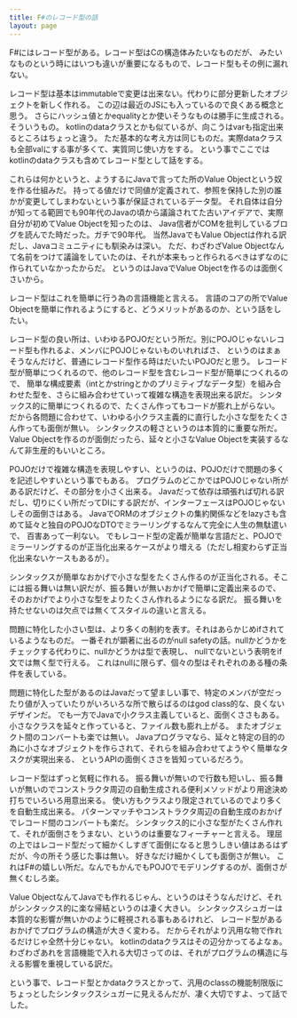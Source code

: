 ```yaml
---
title: F#のレコード型の話
layout: page
---
```

F#にはレコード型がある。レコード型はCの構造体みたいなものだが、
みたいなものという時にはいつも違いが重要になるもので、レコード型もその例に漏れない。

レコード型は基本はimmutableで変更は出来ない。代わりに部分更新したオブジェクトを新しく作れる。
この辺は最近のJSにも入っているので良くある概念と思う。
さらにハッシュ値とかequalityとか使いそうなものは勝手に生成される。そういうもの。
kotlinのdataクラスとかも似ているが、向こうはvarも指定出来るところはちょっと違う。
ただ基本的な考え方は同じものだ。実際dataクラスも全部valにする事が多くて、実質同じ使い方をする。
という事でここではkotlinのdataクラスも含めてレコード型として話をする。

これらは何かというと、ようするにJavaで言ってた所のValue Objectという奴を作る仕組みだ。
持ってる値だけで同値が定義されて、参照を保持した別の誰かが変更してしまわないという事が保証されているデータ型。
それ自体は自分が知ってる範囲でも90年代のJavaの頃から議論されてた古いアイデアで、実際自分が初めてValue Objectを知ったのは、
Java信者がCOMを批判しているブログを読んでた時だった。ガチで90年代。
当然JavaでもValue Objectは作れる訳だし、Javaコミュニティにも馴染みは深い。
ただ、わざわざValue Objectなんて名前をつけて議論をしていたのは、それが本来もっと作られるべきはずなのに作られていなかったからだ。
というのはJavaでValue Objectを作るのは面倒くさいから。

レコード型はこれを簡単に行う為の言語機能と言える。
言語のコアの所でValue Objectを簡単に作れるようにすると、どうメリットがあるのか、という話をしたい。

レコード型の良い所は、いわゆるPOJOだという所だ。別にPOJOじゃないレコード型も作れるよ、メンバにPOJOじゃないものいれればさ、
というのはまぁそうなんだけど、普通にレコード型作る時はだいたいPOJOだと思う。
レコード型が簡単につくれるので、他のレコード型を含むレコード型が簡単につくれるので、
簡単な構成要素（intとかstringとかのプリミティブなデータ型）を組み合わせた型を、さらに組み合わせていって複雑な構造を表現出来る訳だ。
シンタックス的に簡単につくれるので、たくさん作ってもコードが膨れ上がらない。
だから各問題に合わせて、いわゆる小クラス主義的に直行した小さな型をたくさん作っても面倒が無い。
シンタックスの軽さというのは本質的に重要な所だ。Value Objectを作るのが面倒だったら、延々と小さなValue Objectを実装するなんて非生産的もいいところ。

POJOだけで複雑な構造を表現しやすい、というのは、POJOだけで問題の多くを記述しやすいという事でもある。
プログラムのどこかではPOJOじゃない所がある訳だけど、その部分を小さく出来る。
Javaだって依存は頑張れば切れる訳だし、切りにくい所だってDIにする訳だが、インターフェースはPOJOじゃないしその面倒さはある。
JavaでORMのオブジェクトの集約関係などをlazyさも含めて延々と独自のPOJOなDTOでミラーリングするなんて完全に人生の無駄遣いで、
百害あって一利ない。
でもレコード型の定義が簡単な言語だと、POJOでミラーリングするのが正当化出来るケースがより増える（ただし相変わらず正当化出来ないケースもあるが）。

シンタックスが簡単なおかげで小さな型をたくさん作るのが正当化される。そこには振る舞いは無い訳だが、振る舞いが無いおかげで簡単に定義出来るので、
そのおかげでより小さな型をよりたくさん作れるようになる訳だ。
振る舞いを持たせないのは欠点では無くてスタイルの違いと言える。

問題に特化した小さい型は、より多くの制約を表す。それはあらかじめifされているようなものだ。
一番それが顕著に出るのがnull safetyの話。nullかどうかをチェックする代わりに、nullかどうかは型で表現し、
nullでないという表明をif文では無く型で行える。
これはnullに限らず、個々の型はそれぞれのある種の条件を表している。

問題に特化した型があるのはJavaだって望ましい事で、特定のメンバが空だったり値が入っていたりがいろいろな所で散らばるのはgod class的な、良くないデザインだ。
でも一方でJavaで小クラス主義していると、面倒くささもある。
小さなクラスを延々と作っていると、ファイル数も膨れ上がる。
またオブジェクト間のコンバートも楽では無い。
Javaプログラマなら、延々と特定の目的の為に小さなオブジェクトを作らされて、それらを組み合わせてようやく簡単なタスクが実現出来る、
というAPIの面倒くささを皆知っているだろう。

レコード型はずっと気軽に作れる。
振る舞いが無いので行数も短いし、振る舞いが無いのでコンストラクタ周辺の自動生成される便利メソッドがより用途決め打ちでいろいろ用意出来る。
使い方もクラスより限定されているのでより多くを自動生成出来る。
パターンマッチやコンストラクタ周辺の自動生成のおかげでレコード間のコンバートも楽だ。
シンタックス的に小さな型がたくさん作れて、それが面倒さをうまない、というのは重要なフィーチャーと言える。
理屈の上ではレコード型だって細かくしすぎて面倒になると思うしきい値はあるはずだが、今の所そう感じた事は無い。
好きなだけ細かくしても面倒さが無い。
これはF#の嬉しい所だ。なんでもかんでもPOJOでモデリングするのが、面倒さが無くむしろ楽。

Value ObjectなんてJavaでも作れるじゃん、というのはそうなんだけど、それがシンタックス的に楽な帰結というのは凄く大きい。
シンタックスシュガーは本質的な影響が無いかのように軽視される事もあるけれど、
レコード型があるおかげでプログラムの構造が大きく変わる。
だからそれがより汎用な物で作れるだけじゃ全然十分じゃない。
kotlinのdataクラスはその辺分かってるよなぁ。
わざわざあれを言語機能で入れる大切さってのは、それがプログラムの構造に与える影響を重視している訳だ。

という事で、レコード型とかdataクラスとかって、汎用のclassの機能制限版にちょっとしたシンタックスシュガーに見えるんだが、凄く大切ですよ、って話でした。